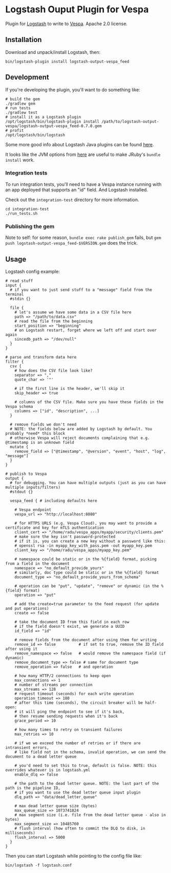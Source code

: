 # Logstash Ouput Plugin for Vespa

Plugin for [Logstash](https://github.com/elastic/logstash) to write to [Vespa](https://vespa.ai). Apache 2.0 license.

## Installation

Download and unpack/install Logstash, then:
```
bin/logstash-plugin install logstash-output-vespa_feed
```

## Development
If you're developing the plugin, you'll want to do something like:
```
# build the gem
./gradlew gem
# run tests
./gradlew test
# install it as a Logstash plugin
/opt/logstash/bin/logstash-plugin install /path/to/logstash-output-vespa/logstash-output-vespa_feed-0.7.0.gem
# profit
/opt/logstash/bin/logstash
```
Some more good info about Logstash Java plugins can be found [here](https://www.elastic.co/guide/en/logstash/current/java-output-plugin.html).

It looks like the JVM options from [here](https://github.com/logstash-plugins/.ci/blob/main/dockerjdk17.env)
are useful to make JRuby's `bundle install` work.

### Integration tests
To run integration tests, you'll need to have a Vespa instance running with an app deployed that supports an "id" field. And Logstash installed.

Check out the `integration-test` directory for more information.

```
cd integration-test
./run_tests.sh
```

### Publishing the gem

Note to self: for some reason, `bundle exec rake publish_gem` fails, but `gem push logstash-output-vespa_feed-$VERSION.gem`
does the trick.

## Usage

Logstash config example:

```
# read stuff
input {
  # if you want to just send stuff to a "message" field from the terminal
  #stdin {}

  file {
    # let's assume we have some data in a CSV file here
    path => "/path/to/data.csv"
    # read the file from the beginning
    start_position => "beginning"
    # on Logstash restart, forget where we left off and start over again
    sincedb_path => "/dev/null"
  }
}

# parse and transform data here
filter {
  csv {
    # how does the CSV file look like?
    separator => ","
    quote_char => '"'

    # if the first line is the header, we'll skip it
    skip_header => true

    # columns of the CSV file. Make sure you have these fields in the Vespa schema
    columns => ["id", "description", ...]
  }

  # remove fields we don't need
  # NOTE: the fields below are added by Logstash by default. You probably *need* this block
  # otherwise Vespa will reject documents complaining that e.g. @timestamp is an unknown field
  mutate {
    remove_field => ["@timestamp", "@version", "event", "host", "log", "message"]
  }
}

# publish to Vespa
output {
  # for debugging. You can have multiple outputs (just as you can have multiple inputs/filters)
  #stdout {}

  vespa_feed { # including defaults here
  
    # Vespa endpoint
    vespa_url => "http://localhost:8080"
    
    # for HTTPS URLS (e.g. Vespa Cloud), you may want to provide a certificate and key for mTLS authentication
    client_cert => "/home/radu/vespa_apps/myapp/security/clients.pem"
    # make sure the key isn't password-protected
    # if it is, you can create a new key without a password like this:
    # openssl rsa -in myapp_key_with_pass.pem -out myapp_key.pem
    client_key => "/home/radu/vespa_apps/myapp_key.pem"
    
    # namespace could be static or in the %{field} format, picking from a field in the document
    namespace => "no_default_provide_yours"
    # similarly, doc type could be static or in the %{field} format
    document_type => "no_default_provide_yours_from_schema"
    
    # operation can be "put", "update", "remove" or dynamic (in the %{field} format)
    operation => "put"
    
    # add the create=true parameter to the feed request (for update and put operations)
    create => false

    # take the document ID from this field in each row
    # if the field doesn't exist, we generate a UUID
    id_field => "id"

    # remove fields from the document after using them for writing
    remove_id => false          # if set to true, remove the ID field after using it
    remove_namespace => false   # would remove the namespace field (if dynamic)
    remove_document_type => false # same for document type
    remove_operation => false   # and operation

    # how many HTTP/2 connections to keep open
    max_connections => 1
    # number of streams per connection
    max_streams => 128
    # request timeout (seconds) for each write operation
    operation_timeout => 180
    # after this time (seconds), the circuit breaker will be half-open:
    # it will ping the endpoint to see if it's back,
    # then resume sending requests when it's back
    grace_period => 10
    
    # how many times to retry on transient failures
    max_retries => 10

    # if we we exceed the number of retries or if there are intransient errors,
    # like field not in the schema, invalid operation, we can send the document to a dead letter queue

    # you'd need to set this to true, default is false. NOTE: this overrides whatever is in logstash.yml
    enable_dlq => false

    # the path to the dead letter queue. NOTE: the last part of the path is the pipeline ID,
    # if you want to use the dead letter queue input plugin
    dlq_path => "data/dead_letter_queue"

    # max dead letter queue size (bytes)
    max_queue_size => 1073741824
    # max segment size (i.e. file from the dead letter queue - also in bytes)
    max_segment_size => 10485760
    # flush interval (how often to commit the DLQ to disk, in milliseconds)
    flush_interval => 5000
  }
}
```

Then you can start Logstash while pointing to the config file like:
```
bin/logstash -f logstash.conf
```
